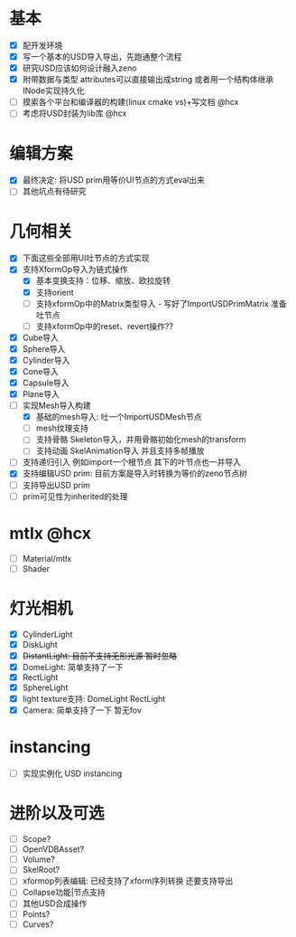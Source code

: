 # 基本
* [x] 配开发环境
* [x] 写一个基本的USD导入导出，先跑通整个流程
* [x] 研究USD应该如何设计融入zeno
* [x] 附带数据与类型 attributes可以直接输出成string 或者用一个结构体继承INode实现持久化
* [ ] 摸索各个平台和编译器的构建(linux cmake vs)+写文档 @hcx
* [ ] 考虑将USD封装为lib库 @hcx
# 编辑方案
* [x] 最终决定: 将USD prim用等价UI节点的方式eval出来
* [ ] 其他坑点有待研究
# 几何相关
* [x] 下面这些全部用UI吐节点的方式实现
* [x] 支持XformOp导入为链式操作
  * [x] 基本变换支持：位移、缩放、欧拉旋转
  * [x] 支持orient
  * [ ] 支持xformOp中的Matrix类型导入 - 写好了ImportUSDPrimMatrix 准备吐节点
  * [ ] 支持xformOp中的reset、revert操作??
* [x] Cube导入
* [x] Sphere导入
* [x] Cylinder导入
* [x] Cone导入
* [x] Capsule导入
* [x] Plane导入
* [ ] 实现Mesh导入构建
  * [x] 基础的mesh导入: 吐一个ImportUSDMesh节点
  * [ ] mesh纹理支持
  * [ ] 支持骨骼 Skeleton导入，并用骨骼初始化mesh的transform
  * [ ] 支持动画 SkelAnimation导入 并且支持多帧播放
* [ ] 支持递归引入 例如import一个根节点 其下的叶节点也一并导入
* [x] 支持编辑USD prim: 目前方案是导入时转换为等价的zeno节点树
* [ ] 支持导出USD prim
* [ ] prim可见性为inherited的处理
# mtlx @hcx
* [ ] Material/mtlx
* [ ] Shader
# 灯光相机
* [x] CylinderLight
* [x] DiskLight
* [x] ~~DistantLight: 目前不支持无形光源 暂时忽略~~
* [x] DomeLight: 简单支持了一下
* [x] RectLight
* [x] SphereLight
* [x] light texture支持: DomeLight RectLight
* [x] Camera: 简单支持了一下 暂无fov
# instancing
* [ ] 实现实例化 USD instancing
# 进阶以及可选
* [ ] Scope?
* [ ] OpenVDBAsset?
* [ ] Volume?
* [ ] SkelRoot?
* [ ] xformop列表编辑: 已经支持了xform序列转换 还要支持导出
* [ ] Collapse功能|节点支持
* [ ] 其他USD合成操作
* [ ] Points?
* [ ] Curves?
